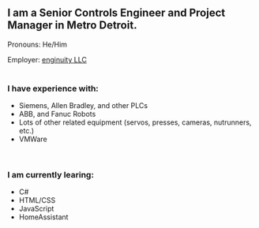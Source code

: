 ## I am a Senior Controls Engineer and Project Manager in Metro Detroit.
Pronouns: He/Him

Employer: [enginuity LLC](https://eng-inuity.com)
<br><br>

### I have experience with:
  - Siemens, Allen Bradley, and other PLCs
  - ABB, and Fanuc Robots
  - Lots of other related equipment (servos, presses, cameras, nutrunners, etc.)
  - VMWare
<br>

### I am currently learing:
  - C#
  - HTML/CSS
  - JavaScript
  - HomeAssistant
<br>

<!--
**the-sheehan/the-sheehan** is a ✨ _special_ ✨ repository because its `README.md` (this file) appears on your GitHub profile.

Here are some ideas to get you started:

- 🔭 I’m currently working on ...
- 🌱 I’m currently learning ...
- 👯 I’m looking to collaborate on ...
- 🤔 I’m looking for help with ...
- 💬 Ask me about ...
- 📫 How to reach me: ...
- 😄 Pronouns: ...
- ⚡ Fun fact: ...
-->
